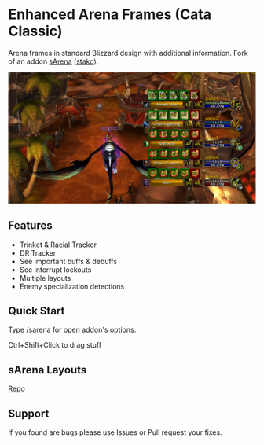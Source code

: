 # Enhanced Arena Frames (Cata Classic)

Arena frames in standard Blizzard design with additional information. Fork of an addon [sArena](https://github.com/stako/sArena) ([stako](https://github.com/stako)).

![Preview](https://github.com/a3st/sArena/raw/main/media/sArena_1.png)

## Features
- Trinket & Racial Tracker
- DR Tracker
- See important buffs & debuffs
- See interrupt lockouts
- Multiple layouts
- Enemy specialization detections

## Quick Start
Type /sarena for open addon's options.

Ctrl+Shift+Click to drag stuff

## sArena Layouts

[Repo](https://github.com/a3st/sArena_Layouts)

## Support

If you found are bugs please use Issues or Pull request your fixes.